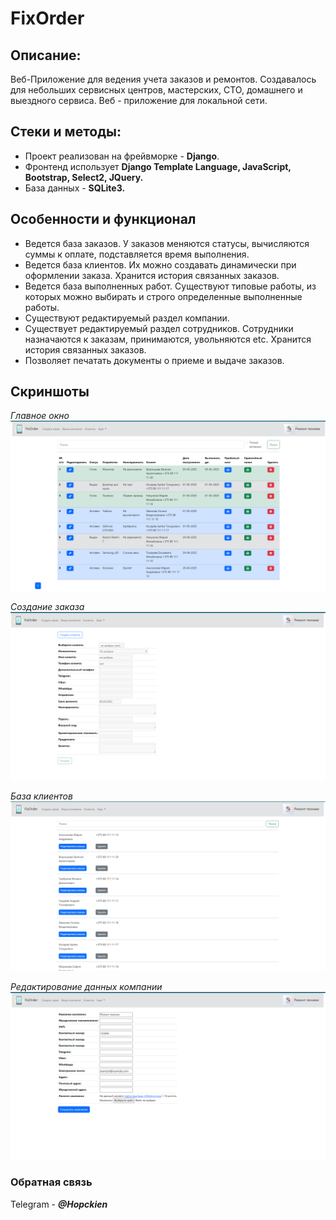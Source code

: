 # FixOrder

## Описание:
Веб-Приложение для ведения учета заказов и ремонтов. Создавалось для небольших сервисных центров, мастерских, СТО, домашнего и выездного сервиса. Веб - приложение для локальной сети. 

## Стеки и методы:
- Проект реализован на фрейвморке -  **Django**. 
- Фронтенд использует **Django Template Language, JavaScript,  Bootstrap, Select2, JQuery.** 
- База данных - **SQLite3.** 

## Особенности и функционал
- Ведется база заказов. У заказов меняются статусы, вычисляются суммы к оплате, подставляется время выполнения.
- Ведется база клиентов. Их можно создавать динамически при оформлении заказа. Хранится история связанных заказов.
- Ведется база выполненных работ. Существуют типовые работы, из которых можно выбирать и строго определенные выполненные работы.
- Существуют редактируемый раздел компании.
- Существует редактируемый раздел сотрудников. Сотрудники назначаются к заказам, принимаются, увольняются etc. Хранится история связанных заказов.
- Позволяет печатать документы о приеме и выдаче заказов.

## Скриншоты
*Главное окно*
![Screeshots of app](/assets/images/main.png)

*Создание заказа*
![Screeshots of app](/assets/images/CreateOrder.png)

*База клиентов*
![Screeshots of app](/assets/images/ClientBase.png)

*Редактирование данных компании*
![Screeshots of app](/assets/images/Company.png)

### Обратная связь
Telegram - ***@Hopckien***
